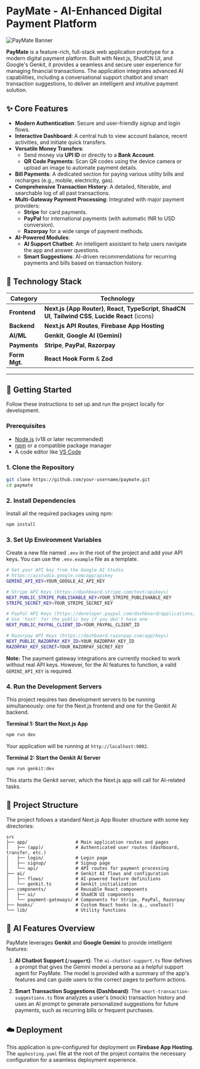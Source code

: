 # PayMate - AI-Enhanced Digital Payment Platform

![PayMate Banner](https://github.com/user-attachments/assets/a9933391-fd54-4f54-b910-e30790473ac6)

**PayMate** is a feature-rich, full-stack web application prototype for a modern digital payment platform. Built with Next.js, ShadCN UI, and Google's Genkit, it provides a seamless and secure user experience for managing financial transactions. The application integrates advanced AI capabilities, including a conversational support chatbot and smart transaction suggestions, to deliver an intelligent and intuitive payment solution.

## ✨ Core Features

- **Modern Authentication**: Secure and user-friendly signup and login flows.
- **Interactive Dashboard**: A central hub to view account balance, recent activities, and initiate quick transfers.
- **Versatile Money Transfers**:
    - Send money via **UPI ID** or directly to a **Bank Account**.
    - **QR Code Payments**: Scan QR codes using the device camera or upload an image to automate payment details.
- **Bill Payments**: A dedicated section for paying various utility bills and recharges (e.g., mobile, electricity, gas).
- **Comprehensive Transaction History**: A detailed, filterable, and searchable log of all past transactions.
- **Multi-Gateway Payment Processing**: Integrated with major payment providers:
    - **Stripe** for card payments.
    - **PayPal** for international payments (with automatic INR to USD conversion).
    - **Razorpay** for a wide range of payment methods.
- **AI-Powered Modules**:
    - **AI Support Chatbot**: An intelligent assistant to help users navigate the app and answer questions.
    - **Smart Suggestions**: AI-driven recommendations for recurring payments and bills based on transaction history.

## 🚀 Technology Stack

| Category      | Technology                                                                                                  |
|---------------|-------------------------------------------------------------------------------------------------------------|
| **Frontend**  | **Next.js (App Router)**, **React**, **TypeScript**, **ShadCN UI**, **Tailwind CSS**, **Lucide React** (icons) |
| **Backend**   | **Next.js API Routes**, **Firebase App Hosting**                                                            |
| **AI/ML**     | **Genkit**, **Google AI (Gemini)**                                                                            |
| **Payments**  | **Stripe**, **PayPal**, **Razorpay**                                                                        |
| **Form Mgt.** | **React Hook Form** & **Zod**                                                                               |

---

## 🏁 Getting Started

Follow these instructions to set up and run the project locally for development.

### Prerequisites

- [Node.js](https://nodejs.org/en) (v18 or later recommended)
- [npm](https://www.npmjs.com/) or a compatible package manager
- A code editor like [VS Code](https://code.visualstudio.com/)

### 1. Clone the Repository

```bash
git clone https://github.com/your-username/paymate.git
cd paymate
```

### 2. Install Dependencies

Install all the required packages using npm:

```bash
npm install
```

### 3. Set Up Environment Variables

Create a new file named `.env` in the root of the project and add your API keys. You can use the `.env.example` file as a template.

```bash
# Get your API key from the Google AI Studio
# https://aistudio.google.com/app/apikey
GEMINI_API_KEY=YOUR_GOOGLE_AI_API_KEY

# Stripe API Keys (https://dashboard.stripe.com/test/apikeys)
NEXT_PUBLIC_STRIPE_PUBLISHABLE_KEY=YOUR_STRIPE_PUBLISHABLE_KEY
STRIPE_SECRET_KEY=YOUR_STRIPE_SECRET_KEY

# PayPal API Keys (https://developer.paypal.com/dashboard/applications/sandbox)
# Use 'test' for the public key if you don't have one
NEXT_PUBLIC_PAYPAL_CLIENT_ID=YOUR_PAYPAL_CLIENT_ID

# Razorpay API Keys (https://dashboard.razorpay.com/app/keys)
NEXT_PUBLIC_RAZORPAY_KEY_ID=YOUR_RAZORPAY_KEY_ID
RAZORPAY_KEY_SECRET=YOUR_RAZORPAY_SECRET_KEY
```
**Note:** The payment gateway integrations are currently mocked to work without real API keys. However, for the AI features to function, a valid `GEMINI_API_KEY` is required.

### 4. Run the Development Servers

This project requires two development servers to be running simultaneously: one for the Next.js frontend and one for the Genkit AI backend.

**Terminal 1: Start the Next.js App**
```bash
npm run dev
```
Your application will be running at `http://localhost:9002`.

**Terminal 2: Start the Genkit AI Server**
```bash
npm run genkit:dev
```
This starts the Genkit server, which the Next.js app will call for AI-related tasks.

## 📂 Project Structure

The project follows a standard Next.js App Router structure with some key directories:

```
src
├── app/                  # Main application routes and pages
│   ├── (app)/            # Authenticated user routes (dashboard, transfer, etc.)
│   ├── login/            # Login page
│   ├── signup/           # Signup page
│   └── api/              # API routes for payment processing
├── ai/                   # Genkit AI flows and configuration
│   ├── flows/            # AI-powered feature definitions
│   └── genkit.ts         # Genkit initialization
├── components/           # Reusable React components
│   ├── ui/               # ShadCN UI components
│   └── payment-gateways/ # Components for Stripe, PayPal, Razorpay
├── hooks/                # Custom React hooks (e.g., useToast)
└── lib/                  # Utility functions
```

## 🤖 AI Features Overview

PayMate leverages **Genkit** and **Google Gemini** to provide intelligent features:

1.  **AI Chatbot Support (`/support`)**: The `ai-chatbot-support.ts` flow defines a prompt that gives the Gemini model a persona as a helpful support agent for PayMate. The model is provided with a summary of the app's features and can guide users to the correct pages to perform actions.

2.  **Smart Transaction Suggestions (Dashboard)**: The `smart-transaction-suggestions.ts` flow analyzes a user's (mock) transaction history and uses an AI prompt to generate personalized suggestions for future payments, such as recurring bills or frequent purchases.

## ☁️ Deployment

This application is pre-configured for deployment on **Firebase App Hosting**. The `apphosting.yaml` file at the root of the project contains the necessary configuration for a seamless deployment experience.
